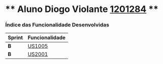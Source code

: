 ** Aluno Diogo Violante [1201284](./) ** 
===============================


### Índice das Funcionalidade Desenvolvidas ###


| Sprint | Funcionalidade   |
|--------|------------------|
| **B**  | [US1005](US1005) |
| **B**  | [US2001](US2001) |
